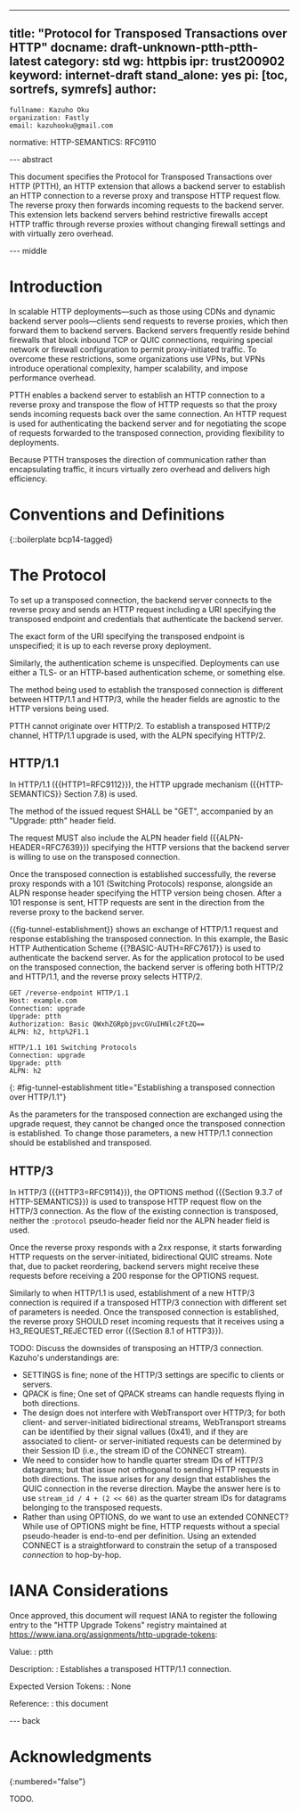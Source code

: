 ---
title: "Protocol for Transposed Transactions over HTTP"
docname: draft-unknown-ptth-ptth-latest
category: std
wg: httpbis
ipr: trust200902
keyword: internet-draft
stand_alone: yes
pi: [toc, sortrefs, symrefs]
author:
 -
    fullname: Kazuho Oku
    organization: Fastly
    email: kazuhooku@gmail.com
normative:
  HTTP-SEMANTICS: RFC9110

--- abstract

This document specifies the Protocol for Transposed Transactions over HTTP
(PTTH), an HTTP extension that allows a backend server to establish an HTTP
connection to a reverse proxy and transpose HTTP request flow. The reverse
proxy then forwards incoming requests to the backend server. This extension
lets backend servers behind restrictive firewalls accept HTTP traffic through
reverse proxies without changing firewall settings and with virtually zero
overhead.


--- middle

# Introduction

In scalable HTTP deployments—such as those using CDNs and dynamic backend server
pools—clients send requests to reverse proxies, which then forward them to
backend servers. Backend servers frequently reside behind firewalls that block
inbound TCP or QUIC connections, requiring special network or firewall
configuration to permit proxy-initiated traffic. To overcome these restrictions,
some organizations use VPNs, but VPNs introduce operational complexity, hamper
scalability, and impose performance overhead.

PTTH enables a backend server to establish an HTTP connection to a reverse proxy
and transpose the flow of HTTP requests so that the proxy sends incoming
requests back over the same connection. An HTTP request is used for
authenticating the backend server and for negotiating the scope of requests
forwarded to the transposed connection, providing flexibility to deployments.

Because PTTH transposes the direction of communication rather than
encapsulating traffic, it incurs virtually zero overhead and delivers high
efficiency.


# Conventions and Definitions

{::boilerplate bcp14-tagged}


# The Protocol

To set up a transposed connection, the backend server connects to the reverse
proxy and sends an HTTP request including a URI specifying the transposed
endpoint and credentials that authenticate the backend server.

The exact form of the URI specifying the transposed endpoint is unspecified; it
is up to each reverse proxy deployment.

Similarly, the authentication scheme is unspecified. Deployments can use either
a TLS- or an HTTP-based authentication scheme, or something else.

The method being used to establish the transposed connection is different
between HTTP/1.1 and HTTP/3, while the header fields are agnostic to the HTTP
versions being used.

PTTH cannot originate over HTTP/2. To establish a transposed HTTP/2 channel,
HTTP/1.1 upgrade is used, with the ALPN specifying HTTP/2.


## HTTP/1.1

In HTTP/1.1 ({{HTTP1=RFC9112}}), the HTTP upgrade mechanism
({{HTTP-SEMANTICS}} Section 7.8) is used.

The method of the issued request SHALL be "GET", accompanied by an
"Upgrade: ptth" header field.

The request MUST also include the ALPN header field ({{ALPN-HEADER=RFC7639}})
specifying the HTTP versions that the backend server is willing to use on the
transposed connection.

Once the transposed connection is established successfully, the reverse proxy
responds with a 101 (Switching Protocols) response, alongside an ALPN response
header specifying the HTTP version being chosen. After a 101 response is sent,
HTTP requests are sent in the direction from the reverse proxy to the backend
server.

{{fig-tunnel-establishment}} shows an exchange of HTTP/1.1 request and response
establishing the transposed connection. In this example, the Basic HTTP
Authentication Scheme {{?BASIC-AUTH=RFC7617}} is used to authenticate the
backend server. As for the application protocol to be used on the transposed
connection, the backend server is offering both HTTP/2 and HTTP/1.1, and the
reverse proxy selects HTTP/2.

~~~
GET /reverse-endpoint HTTP/1.1
Host: example.com
Connection: upgrade
Upgrade: ptth
Authorization: Basic QWxhZGRpbjpvcGVuIHNlc2FtZQ==
ALPN: h2, http%2F1.1

HTTP/1.1 101 Switching Protocols
Connection: upgrade
Upgrade: ptth
ALPN: h2

~~~
{: #fig-tunnel-establishment title="Establishing a transposed connection over HTTP/1.1"}

As the parameters for the transposed connection are exchanged using the upgrade
request, they cannot be changed once the transposed connection is established.
To change those parameters, a new HTTP/1.1 connection should be established and
transposed.


## HTTP/3

In HTTP/3 ({{HTTP3=RFC9114}}), the OPTIONS method
({{Section 9.3.7 of HTTP-SEMANTICS}}) is used to transpose HTTP request flow on
the HTTP/3 connection. As the flow of the existing connection is transposed,
neither the `:protocol` pseudo-header field nor the ALPN header field is used.

Once the reverse proxy responds with a 2xx response, it starts forwarding HTTP
requests on the server-initiated, bidirectional QUIC streams. Note that, due to
packet reordering, backend servers might receive these requests before receiving
a 200 response for the OPTIONS request.

Similarly to when HTTP/1.1 is used, establishment of a new HTTP/3 connection is
required if a transposed HTTP/3 connection with different set of parameters is
needed. Once the transposed connection is established, the reverse proxy SHOULD
reset incoming requests that it receives using a H3_REQUEST_REJECTED error
({{Section 8.1 of HTTP3}}).

TODO: Discuss the downsides of transposing an HTTP/3 connection. Kazuho's
understandings are:
* SETTINGS is fine; none of the HTTP/3 settings are specific to clients or
  servers.
* QPACK is fine; One set of QPACK streams can handle requests flying in both
  directions.
* The design does not interfere with WebTransport over HTTP/3; for both client-
  and server-initiated bidirectional streams, WebTransport streams can be
  identified by their signal vallues (0x41), and if they are associated to
  client- or server-initiated requests can be determined by their Session ID
  (i.e., the stream ID of the CONNECT stream).
* We need to consider how to handle quarter stream IDs of HTTP/3 datagrams;
  but that issue not orthogonal to sending HTTP requests in both directions.
  The issue arises for any design that establishes the QUIC connection in the
  reverse direction. Maybe the answer here is to use
  `stream_id / 4 + (2 << 60)` as the quarter stream IDs for datagrams
  belonging to the transposed requests.
* Rather than using OPTIONS, do we want to use an extended CONNECT? While
  use of OPTIONS might be fine, HTTP requests without a special pseudo-header
  is end-to-end per definition. Using an extended CONNECT is a straightforward
  to constrain the setup of a transposed _connection_ to hop-by-hop.


# IANA Considerations

Once approved, this document will request IANA to register the following entry
to the "HTTP Upgrade Tokens" registry maintained at
<https://www.iana.org/assignments/http-upgrade-tokens>:

Value:
: ptth

Description:
: Establishes a transposed HTTP/1.1 connection.

Expected Version Tokens:
: None

Reference:
: this document


--- back

# Acknowledgments
{:numbered="false"}

TODO.
